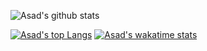 ![Asad's github stats](https://github-readme-stats.vercel.app/api?username=emplov&show_icons=true&theme=dark&hide=prs,issues,stars)
<!-- ![Top Langs](https://github-readme-stats.vercel.app/api/top-langs/?username=emplov&theme=dark&layout=compact&langs_count=10&hide=prs,issues,stars&bg_color=30,e96443,904e95&title_color=fff&text_color=fff) -->
[![Asad's top Langs](https://github-readme-stats.vercel.app/api/top-langs/?username=emplov&layout=compact&theme=dark)](https://github.com/emplov/github-readme-stats)
[![Asad's wakatime stats](https://github-readme-stats.vercel.app/api/wakatime?username=Composera)](https://github.com/composera/github-readme-stats)
